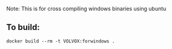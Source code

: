 Note: This is for cross compiling windows binaries using ubuntu

To build:
---
    docker build --rm -t VOLVOX:forwindows .


